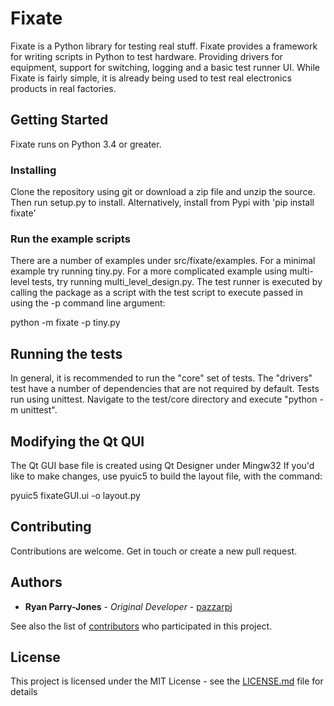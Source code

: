 # Fixate

Fixate is a Python library for testing real stuff. Fixate provides a framework for writing scripts in Python to test hardware. Providing drivers for equipment, support for switching, logging and a basic test runner UI. While Fixate is fairly simple, it is already being used to test real electronics products in real factories.

## Getting Started

Fixate runs on Python 3.4 or greater.

### Installing

Clone the repository using git or download a zip file and unzip the source. Then run setup.py to install.
Alternatively, install from Pypi with 'pip install fixate'

### Run the example scripts

There are a number of examples under src/fixate/examples. For a minimal example try running tiny.py. For a more complicated example using multi-level tests, try running multi_level_design.py. The test runner is executed by calling the package as a script with the test script to execute passed in using the -p command line argument:

python -m fixate -p tiny.py

## Running the tests
In general, it is recommended to run the "core" set of tests. The "drivers" test have a number of dependencies that are not required by default. Tests run using unittest. Navigate to the test/core directory and execute "python -m unittest".

## Modifying the Qt QUI

The Qt GUI base file is created using Qt Designer under Mingw32
If you'd like to make changes, use pyuic5 to build the layout file, with the command:

pyuic5 fixateGUI.ui -o layout.py

## Contributing

Contributions are welcome. Get in touch or create a new pull request.

## Authors

* **Ryan Parry-Jones** - *Original Developer* - [pazzarpj](https://github.com/pazzarpj)

See also the list of [contributors](https://github.com/your/project/contributors) who participated in this project.

## License

This project is licensed under the MIT License - see the [LICENSE.md](LICENSE.md) file for details
